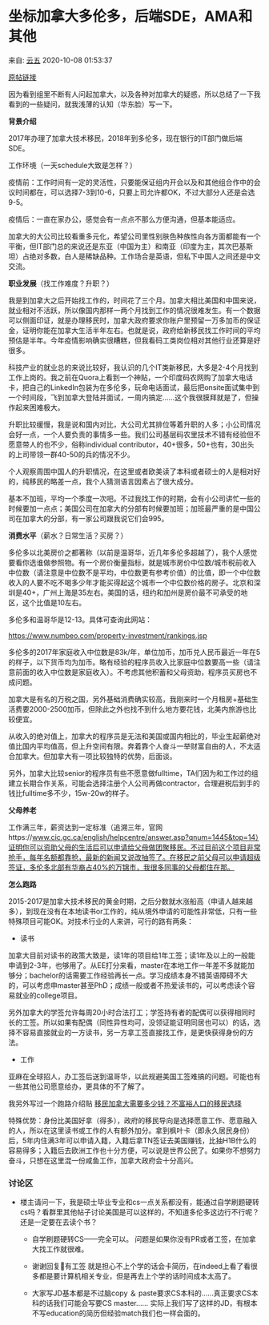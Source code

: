 # 坐标加拿大多伦多，后端SDE，AMA和其他

来自: [云五](https://www.douban.com/people/yun5s/?_i=7373681FQMtshO) 2020-10-08 01:53:37

[原帖链接](https://www.douban.com/group/topic/196458840/?_i=7373649FQMtshO)

因为看到组里不断有人问起加拿大，以及各种对加拿大的疑惑，所以总结了一下我看到的一些疑问，就我浅薄的认知（华东脸）写一下。

**背景介绍**

2017年办理了加拿大技术移民，2018年到多伦多，现在银行的IT部门做后端SDE。

工作环境（一天schedule大致是怎样？）

疫情前：工作时间有一定的灵活性，只要能保证组内开会以及和其他组合作中的会议时间都在，可以选择7-3到10-6，只要上司允许都OK，不过大部分人还是会选9-5。

疫情后：一直在家办公，感觉会有一点点不那么方便沟通，但基本能适应。

加拿大的大公司比较看重多元化，希望公司里性别肤色种族性向各方面都能有一个平衡，但IT部门总的来说还是东亚（中国为主）和南亚（印度为主，其次巴基斯坦）占绝对多数，白人是稀缺品种。工作场合是英语，但私下中国人之间还是中文交流。

**职业发展**（找工作难度？升职？）

我是到加拿大之后开始找工作的，时间花了三个月。加拿大相比美国和中国来说，就业相对不活跃，所以像国内那样一两个月找到工作的情况很难发生。有一个数据可以侧面印证，就是办理移民时，加拿大政府要求你账户里预留一万多加币的保证金，证明你能在加拿大生活半年左右。也就是说，政府给新移民找工作时间的平均预估是半年。今年疫情影响确实很糟糕，但我看码工类岗位相对其他行业还算是好很多。

科技产业的就业总的来说比较好，我认识的几个IT类新移民，大多是2-4个月找到工作上岗的。我之前在Quora上看到一个神贴，一个印度码农网购了加拿大电话卡，把自己的LinkedIn包装为在多伦多，玩命电话面试，最后把onsite面试集中到一个时间段，飞到加拿大登陆并面试，一周内搞定……这个我很膜拜就是了，但操作起来困难极大。

升职比较缓慢，我是说和国内对比，大公司尤其排位等着升职的人多；小公司情况会好一点，一个人要负责的事情多一些。我们公司基层码农里技术不错有经验但不愿意带人的也不少，俗称individual contributor，40+很多，50+也有，30出头的上司带领一群40-50的兵的情况不少。

个人观察周围中国人的升职情况，在这里或者欧美读了本科或者硕士的人是相对好的，纯移民的略差一点，我个人猜测语言因素占了很大成分。

基本不加班，平均一个季度一次吧。不过我找工作的时期，会有小公司讲忙一些的时候要加一点点；美国公司在加拿大的分部有时候要加班；加班最严重的是中国公司在加拿大的分部，有一家公司跟我说它们会995。

**消费水平**（薪水？日常生活？买房？）

多伦多以北美房价之都著称（以前是温哥华，近几年多伦多超越了），我个人感觉要看你选谁做参照物。有一个房价衡量指标，就是城市房价中位数/城市税前收入中位数（请注意是中位数不是平均，中位数更有参考价值）的比值，即一个中位数收入的人要不吃不喝多少年才能买得起这个城市一个中位数价格的房子。北京和深圳是40+，广州上海是35左右。美国的话，纽约和加州是房价最不可承受的地区，这个比值是10左右。

多伦多和温哥华是12-13。具体可查询此网站：

https://www.numbeo.com/property-investment/rankings.jsp

多伦多的2017年家庭收入中位数是83k/年，单位加币，加币兑人民币最近一年在5的样子，以下货币均为加币。略有经验的程序员收入比家庭中位数要高一些（请注意前面的收入中位数是家庭收入）。不考虑其他积蓄和父母资助，程序员买房也不成问题。

加拿大是有名的万税之国，另外基础消费确实较高，我刚来时一个月租房+基础生活费要2000-2500加币，但除此之外也找不到什么地方要花钱，北美内旅游也比较便宜。

从收入的绝对值上，加拿大的程序员是无法和美国或国内相比的，毕业生起薪绝对值比国内平均值高，但上升空间有限。奔着靠个人奋斗一举财富自由的人，不太适合加拿大。但加拿大有一项比较独特的优势，后面谈。

另外，加拿大比较senior的程序员有些不愿意做fulltime，TA们因为和工作过的组建立长期合作关系，可能会选择注册个人公司再做contractor，合理避税后到手的钱比fulltime多不少，15w-20w的样子。

**父母养老**

工作满三年，薪资达到一定标准（追溯三年，官网https://www.cic.gc.ca/english/helpcentre/answer.asp?qnum=1445&top=14）证明你可以资助父母的生活后可以申请给父母做团聚移民。不过目前这个项目非常抢手，每年名额都靠抢，最新的新闻又说改抽签了。在移民之前父母可以申请超级签证，多伦多北部有华裔占40%的万锦市，我很多同事的父母都住在那。

**怎么跑路**

2015-2017是加拿大技术移民的黄金时期，之后分数就水涨船高（申请人越来越多），到现在没有在本地读书or工作的，纯从境外申请的可能性非常低，只有一些特殊项目可能OK。对技术行业的人来讲，可行的路有两条：

- 读书

加拿大目前对读书的政策大致是，读1年的项目给1年工签；读1年及以上的一般能申请到2-3年，也够用了。从EE打分来看，master在本地工作一年差不多就能加够分；bachelor的话需要工作经验再长一点。学习成绩本身不错英语障碍不大的，可以考虑申master甚至PhD；成绩一般或者不热爱读书的，可以考虑读个容易就业的college项目。

另外加拿大的学签允许每周20小时合法打工；学签持有者的配偶可以获得相同时长的工签。所以如果有配偶（同性异性均可，没领证能证明同居也可以）的话，选择不容易直接就业的一方读书，另一方拿工签直接找工作，是更快获得身份的方法。

- 工作

亚麻在全球招人，办工签后送到温哥华，以此规避美国工签难搞的问题。可能也有一些其他公司愿意给办，更具体的不了解了。

我另外写过一个跑路介绍贴 [移民加拿大需要多少钱？不富裕人口的移民选择](https://www.douban.com/note/761499151/)

特殊优势：身份比美国好拿（得多），政府的移民导向是选择愿意工作、愿意融入的人，所以在这里读书或工作的人有额外加分。拿到枫叶卡（即永久居民身份）后，5年内住满3年可以申请入籍，入籍后拿TN签证去美国赚钱，比抽H1B什么的容易得多；入籍后去欧洲工作也十分方便，可以说是世界公民了。如果你不想努力奋斗，只想在这里混一份咸鱼工作，加拿大政府会十分高兴。



### 讨论区 

<blokequote>

- 楼主请问一下，我是硕士毕业专业和cs一点关系都没有，能通过自学刷题硬转cs吗？看群里其他帖子讨论美国是可以这样的，不知道多伦多这边行不行呢？还是一定要在去读个书？
	- 自学刷题硬转CS——完全可以。 问题是如果你没有PR或者工签，在加拿大找工作就很难。
    
 	- 谢谢回复🙏有工签 就是担心不上个学的话会卡简历，在indeed上看了看很多都是要计算机相关专业，但是再去上个学的话时间成本太高了。
	- 大家写JD基本都是不过脑copy ＆ paste要求CS本科的……真正要求CS本科的话我们可能会写要CS master…… 实际上我们写了这样的JD，有根本不写education的简历但经验match我们也一样会面的。
</blokequote>